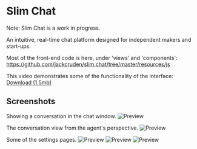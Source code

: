 # Slim Chat

Note: Slim Chat is a work in progress.

An intuitive, real-time chat platform designed for independent makers and start-ups.

Most of the front-end code is here, under 'views' and 'components': https://github.com/jackcruden/slim.chat/tree/master/resources/js

This video demonstrates some of the functionality of the interface: [Download (1.5mb)](https://raw.githubusercontent.com/jackcruden/slim.chat/master/preview/preview_video.mp4)

## Screenshots

Showing a conversation in the chat window.
![Preview ](https://raw.githubusercontent.com/jackcruden/slim.chat/master/preview/preview_home_conversation.png)

The conversation view from the agent's perspective.
![Preview ](https://raw.githubusercontent.com/jackcruden/slim.chat/master/preview/preview_conversation.png)

Some of the settings pages.
![Preview ](https://raw.githubusercontent.com/jackcruden/slim.chat/master/preview/preview_appearance.png)
![Preview ](https://raw.githubusercontent.com/jackcruden/slim.chat/master/preview/preview_behaviour.png)
![Preview ](https://raw.githubusercontent.com/jackcruden/slim.chat/master/preview/preview_settings.png)
